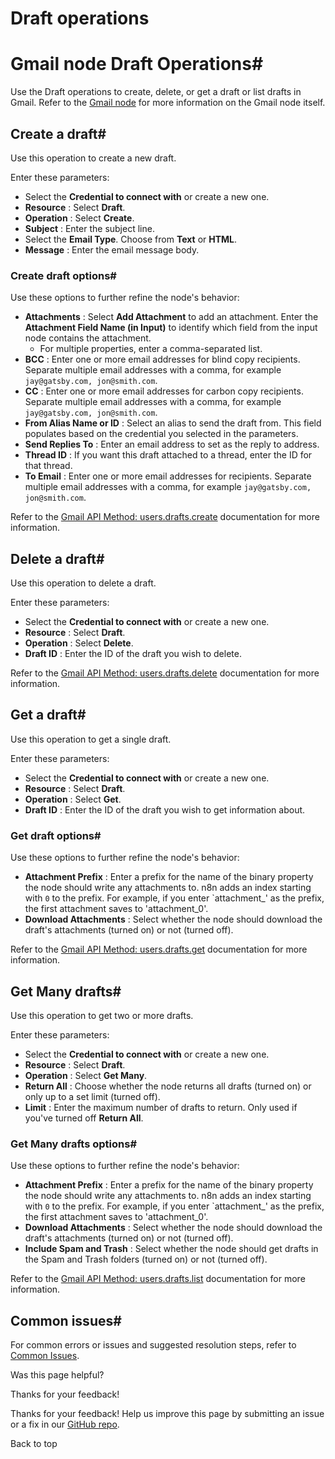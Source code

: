 # Draft operations

[ ](https://github.com/n8n-io/n8n-docs/edit/main/docs/integrations/builtin/app-nodes/n8n-nodes-base.gmail/draft-operations.md "Edit this page")

# Gmail node Draft Operations#

Use the Draft operations to create, delete, or get a draft or list drafts in Gmail. Refer to the [Gmail node](../) for more information on the Gmail node itself.

## Create a draft#

Use this operation to create a new draft.

Enter these parameters:

  * Select the **Credential to connect with** or create a new one.
  * **Resource** : Select **Draft**.
  * **Operation** : Select **Create**.
  * **Subject** : Enter the subject line.
  * Select the **Email Type**. Choose from **Text** or **HTML**.
  * **Message** : Enter the email message body.



### Create draft options#

Use these options to further refine the node's behavior:

  * **Attachments** : Select **Add Attachment** to add an attachment. Enter the **Attachment Field Name (in Input)** to identify which field from the input node contains the attachment.
    * For multiple properties, enter a comma-separated list.
  * **BCC** : Enter one or more email addresses for blind copy recipients. Separate multiple email addresses with a comma, for example `jay@gatsby.com, jon@smith.com`.
  * **CC** : Enter one or more email addresses for carbon copy recipients. Separate multiple email addresses with a comma, for example `jay@gatsby.com, jon@smith.com`.
  * **From Alias Name or ID** : Select an alias to send the draft from. This field populates based on the credential you selected in the parameters.
  * **Send Replies To** : Enter an email address to set as the reply to address.
  * **Thread ID** : If you want this draft attached to a thread, enter the ID for that thread.
  * **To Email** : Enter one or more email addresses for recipients. Separate multiple email addresses with a comma, for example `jay@gatsby.com, jon@smith.com`.



Refer to the [Gmail API Method: users.drafts.create](https://developers.google.com/gmail/api/reference/rest/v1/users.drafts/create) documentation for more information.

## Delete a draft#

Use this operation to delete a draft.

Enter these parameters:

  * Select the **Credential to connect with** or create a new one.
  * **Resource** : Select **Draft**.
  * **Operation** : Select **Delete**.
  * **Draft ID** : Enter the ID of the draft you wish to delete.



Refer to the [Gmail API Method: users.drafts.delete](https://developers.google.com/gmail/api/reference/rest/v1/users.drafts/delete) documentation for more information.

## Get a draft#

Use this operation to get a single draft.

Enter these parameters:

  * Select the **Credential to connect with** or create a new one.
  * **Resource** : Select **Draft**.
  * **Operation** : Select **Get**.
  * **Draft ID** : Enter the ID of the draft you wish to get information about.



### Get draft options#

Use these options to further refine the node's behavior:

  * **Attachment Prefix** : Enter a prefix for the name of the binary property the node should write any attachments to. n8n adds an index starting with `0` to the prefix. For example, if you enter `attachment_' as the prefix, the first attachment saves to 'attachment_0'.
  * **Download Attachments** : Select whether the node should download the draft's attachments (turned on) or not (turned off).



Refer to the [Gmail API Method: users.drafts.get](https://developers.google.com/gmail/api/reference/rest/v1/users.drafts/get) documentation for more information.

## Get Many drafts#

Use this operation to get two or more drafts.

Enter these parameters:

  * Select the **Credential to connect with** or create a new one.
  * **Resource** : Select **Draft**.
  * **Operation** : Select **Get Many**.
  * **Return All** : Choose whether the node returns all drafts (turned on) or only up to a set limit (turned off).
  * **Limit** : Enter the maximum number of drafts to return. Only used if you've turned off **Return All**.



### Get Many drafts options#

Use these options to further refine the node's behavior:

  * **Attachment Prefix** : Enter a prefix for the name of the binary property the node should write any attachments to. n8n adds an index starting with `0` to the prefix. For example, if you enter `attachment_' as the prefix, the first attachment saves to 'attachment_0'.
  * **Download Attachments** : Select whether the node should download the draft's attachments (turned on) or not (turned off).
  * **Include Spam and Trash** : Select whether the node should get drafts in the Spam and Trash folders (turned on) or not (turned off).



Refer to the [Gmail API Method: users.drafts.list](https://developers.google.com/gmail/api/reference/rest/v1/users.drafts/list) documentation for more information.

## Common issues#

For common errors or issues and suggested resolution steps, refer to [Common Issues](../common-issues/).

Was this page helpful? 

Thanks for your feedback! 

Thanks for your feedback! Help us improve this page by submitting an issue or a fix in our [GitHub repo](https://github.com/n8n-io/n8n-docs). 

Back to top 

